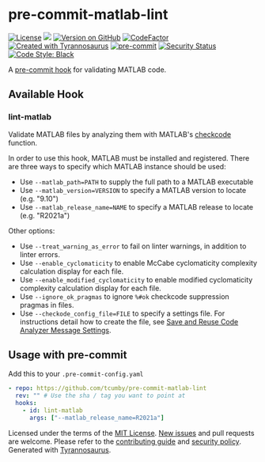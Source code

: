 # pre-commit-matlab-lint

[![License](https://img.shields.io/badge/License-MIT-blue.svg)](https://opensource.org/licenses/MIT)
[![](https://img.shields.io/badge/python-3.8%2B-blue)]()
[![Version on GitHub](https://img.shields.io/github/v/release/tcumby/pre-commit-matlab-lint?include_prereleases&label=GitHub)](https://github.com/tcumby/pre-commit-matlab-lint/releases)
[![CodeFactor](https://www.codefactor.io/repository/github/dmyersturnbull/tyrannosaurus/badge)](https://www.codefactor.io/repository/github/dmyersturnbull/tyrannosaurus)
[![Created with Tyrannosaurus](https://img.shields.io/badge/Created_with-Tyrannosaurus-0000ff.svg)](https://github.com/dmyersturnbull/tyrannosaurus)
[![pre-commit](https://img.shields.io/badge/pre--commit-enabled-brightgreen?logo=pre-commit&logoColor=white)](https://github.com/pre-commit/pre-commit)
[![Security Status](https://img.shields.io/badge/security-bandit-yellow.svg)](https://github.com/PyCQA/bandit)
[![Code Style: Black](https://img.shields.io/badge/code%20style-black-000000.svg)](https://github.com/psf/black)

A [pre-commit hook](https://pre-commit.com/) for validating MATLAB code.

## Available Hook

### lint-matlab

Validate MATLAB files by analyzing them with MATLAB's [checkcode](https://www.mathworks.com/help/matlab/ref/checkcode.html) function.

In order to use this hook, MATLAB must be installed and registered. There are three ways to specify which MATLAB instance should be used:

- Use `--matlab_path=PATH` to supply the full path to a MATLAB executable
- Use `--matlab_version=VERSION` to specify a MATLAB version to locate (e.g. "9.10")
- Use `--matlab_release_name=NAME` to specify a MATLAB release to locate (e.g. "R2021a")

Other options:

- Use `--treat_warning_as_error` to fail on linter warnings, in addition to linter errors.
- Use `--enable_cyclomaticity` to enable McCabe cyclomaticity complexity calculation display for each file.
- Use `--enable_modified_cyclomaticity` to enable modified cyclomaticity complexity calculation display for each file.
- Use `--ignore_ok_pragmas` to ignore `%#ok` checkcode suppression pragmas in files.
- Use `--checkode_config_file=FILE` to specify a settings file. For instructions detail how to create the file, see [Save and Reuse Code Analyzer Message Settings](https://www.mathworks.com/help/matlab/matlab_prog/check-code-for-errors-and-warnings.html#brqxeeu-173).

## Usage with pre-commit

Add this to your `.pre-commit-config.yaml`

```yaml
- repo: https://github.com/tcumby/pre-commit-matlab-lint
  rev: "" # Use the sha / tag you want to point at
  hooks:
    - id: lint-matlab
      args: ["--matlab_release_name=R2021a"]
```

Licensed under the terms of the [MIT License](https://spdx.org/licenses/MIT.html).
[New issues](https://github.com/tcumby/pre-commit-matlab-lint/issues) and pull requests are welcome.
Please refer to the [contributing guide](https://github.com/tcumby/pre-commit-matlab-lint/blob/main/CONTRIBUTING.md)
and [security policy](https://github.com/tcumby/pre-commit-matlab-lint/blob/main/SECURITY.md).
Generated with [Tyrannosaurus](https://github.com/dmyersturnbull/tyrannosaurus).
